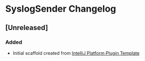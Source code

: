 <!-- Keep a Changelog guide -> https://keepachangelog.com -->

# SyslogSender Changelog

## [Unreleased]
### Added
- Initial scaffold created from [IntelliJ Platform Plugin Template](https://github.com/JetBrains/intellij-platform-plugin-template)
